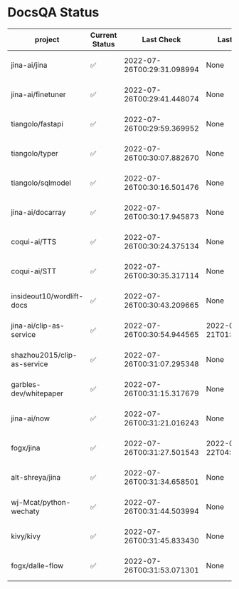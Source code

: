 # DocsQA Status

|          project          |Current Status|        Last Check        |      Last Downtime       |                      % Uptime                      |
|---------------------------|--------------|--------------------------|--------------------------|----------------------------------------------------|
|jina-ai/jina               |✅            |2022-07-26T00:29:31.098994|None                      |100.0 (since 2022-07-20 17:11:38.421227)            |
|jina-ai/finetuner          |✅            |2022-07-26T00:29:41.448074|None                      |100.0 (since 2022-07-20 17:11:38.421227)            |
|tiangolo/fastapi           |✅            |2022-07-26T00:29:59.369952|None                      |100.0 (since 2022-07-20 17:11:38.421227)            |
|tiangolo/typer             |✅            |2022-07-26T00:30:07.882670|None                      |100.0 (since 2022-07-20 17:11:38.421227)            |
|tiangolo/sqlmodel          |✅            |2022-07-26T00:30:16.501476|None                      |100.0 (since 2022-07-20 17:11:38.421227)            |
|jina-ai/docarray           |✅            |2022-07-26T00:30:17.945873|None                      |100.0 (since 2022-07-20 17:11:38.421227)            |
|coqui-ai/TTS               |✅            |2022-07-26T00:30:24.375134|None                      |100.0 (since 2022-07-20 17:11:38.421227)            |
|coqui-ai/STT               |✅            |2022-07-26T00:30:35.317114|None                      |100.0 (since 2022-07-20 17:11:38.421227)            |
|insideout10/wordlift-docs  |✅            |2022-07-26T00:30:43.209665|None                      |100.0 (since 2022-07-20 17:11:38.421227)            |
|jina-ai/clip-as-service    |✅            |2022-07-26T00:30:54.944565|2022-07-21T01:43:26.228623|311.3067233267567 (since 2022-07-20 17:11:38.421227)|
|shazhou2015/clip-as-service|✅            |2022-07-26T00:31:07.295348|None                      |100.0 (since 2022-07-20 17:11:38.421227)            |
|garbles-dev/whitepaper     |✅            |2022-07-26T00:31:15.317679|None                      |100.0 (since 2022-07-22 05:15:25.212266)            |
|jina-ai/now                |✅            |2022-07-26T00:31:21.016243|None                      |100.0 (since 2022-07-20 17:11:38.421227)            |
|fogx/jina                  |✅            |2022-07-26T00:31:27.501543|2022-07-22T04:27:22.362299|89.99204213876995 (since 2022-07-20 17:11:38.421227)|
|alt-shreya/jina            |✅            |2022-07-26T00:31:34.658501|None                      |100.0 (since 2022-07-20 17:11:38.421227)            |
|wj-Mcat/python-wechaty     |✅            |2022-07-26T00:31:44.503994|None                      |100.0 (since 2022-07-20 17:11:38.421227)            |
|kivy/kivy                  |✅            |2022-07-26T00:31:45.833430|None                      |100.0 (since 2022-07-20 17:11:38.421227)            |
|fogx/dalle-flow            |✅            |2022-07-26T00:31:53.071301|None                      |100.0 (since 2022-07-20 17:11:38.421227)            |
